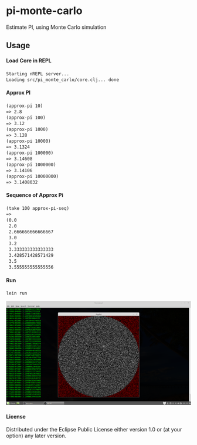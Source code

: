 # pi-monte-carlo

Estimate PI, using Monte Carlo simulation

## Usage

#### Load Core in REPL
    Starting nREPL server...
    Loading src/pi_monte_carlo/core.clj... done
    
#### Approx PI
    (approx-pi 10)
    => 2.8
    (approx-pi 100)
    => 3.12
    (approx-pi 1000)
    => 3.128
    (approx-pi 10000)
    => 3.1324
    (approx-pi 100000)
    => 3.14608
    (approx-pi 1000000)
    => 3.14106
    (approx-pi 10000000)
    => 3.1408032

#### Sequence of Approx Pi
    (take 100 approx-pi-seq)
    =>
    (0.0
     2.0
     2.666666666666667
     3.0
     3.2
     3.333333333333333
     3.428571428571429
     3.5
     3.555555555555556
     
#### Run
    lein run
![alt text](https://github.com/rereverse/pi-monte-carlo/blob/master/resources/picture.png "lein-run.png")

#### License ####

Distributed under the Eclipse Public License either version 1.0 or (at
your option) any later version.
